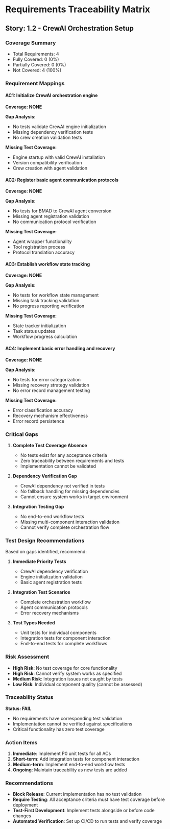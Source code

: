 # Requirements Traceability Matrix

## Story: 1.2 - CrewAI Orchestration Setup

### Coverage Summary

- Total Requirements: 4
- Fully Covered: 0 (0%)
- Partially Covered: 0 (0%)
- Not Covered: 4 (100%)

### Requirement Mappings

#### AC1: Initialize CrewAI orchestration engine

**Coverage: NONE**

**Gap Analysis:**
- No tests validate CrewAI engine initialization
- Missing dependency verification tests
- No crew creation validation tests

**Missing Test Coverage:**
- Engine startup with valid CrewAI installation
- Version compatibility verification
- Crew creation with agent validation

#### AC2: Register basic agent communication protocols

**Coverage: NONE**

**Gap Analysis:**
- No tests for BMAD to CrewAI agent conversion
- Missing agent registration validation
- No communication protocol verification

**Missing Test Coverage:**
- Agent wrapper functionality
- Tool registration process
- Protocol translation accuracy

#### AC3: Establish workflow state tracking

**Coverage: NONE**

**Gap Analysis:**
- No tests for workflow state management
- Missing task tracking validation
- No progress reporting verification

**Missing Test Coverage:**
- State tracker initialization
- Task status updates
- Workflow progress calculation

#### AC4: Implement basic error handling and recovery

**Coverage: NONE**

**Gap Analysis:**
- No tests for error categorization
- Missing recovery strategy validation
- No error record management testing

**Missing Test Coverage:**
- Error classification accuracy
- Recovery mechanism effectiveness
- Error record persistence

### Critical Gaps

1. **Complete Test Coverage Absence**
   - No tests exist for any acceptance criteria
   - Zero traceability between requirements and tests
   - Implementation cannot be validated

2. **Dependency Verification Gap**
   - CrewAI dependency not verified in tests
   - No fallback handling for missing dependencies
   - Cannot ensure system works in target environment

3. **Integration Testing Gap**
   - No end-to-end workflow tests
   - Missing multi-component interaction validation
   - Cannot verify complete orchestration flow

### Test Design Recommendations

Based on gaps identified, recommend:

1. **Immediate Priority Tests**
   - CrewAI dependency verification
   - Engine initialization validation
   - Basic agent registration tests

2. **Integration Test Scenarios**
   - Complete orchestration workflow
   - Agent communication protocols
   - Error recovery mechanisms

3. **Test Types Needed**
   - Unit tests for individual components
   - Integration tests for component interaction
   - End-to-end tests for complete workflows

### Risk Assessment

- **High Risk**: No test coverage for core functionality
- **High Risk**: Cannot verify system works as specified
- **Medium Risk**: Integration issues not caught by tests
- **Low Risk**: Individual component quality (cannot be assessed)

### Traceability Status

**Status: FAIL**
- No requirements have corresponding test validation
- Implementation cannot be verified against specifications
- Critical functionality has zero test coverage

### Action Items

1. **Immediate**: Implement P0 unit tests for all ACs
2. **Short-term**: Add integration tests for component interaction
3. **Medium-term**: Implement end-to-end workflow tests
4. **Ongoing**: Maintain traceability as new tests are added

### Recommendations

- **Block Release**: Current implementation has no test validation
- **Require Testing**: All acceptance criteria must have test coverage before deployment
- **Test-First Development**: Implement tests alongside or before code changes
- **Automated Verification**: Set up CI/CD to run tests and verify coverage
